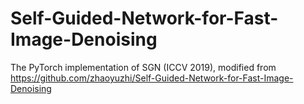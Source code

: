 # Self-Guided-Network-for-Fast-Image-Denoising

The PyTorch implementation of SGN (ICCV 2019), modified from https://github.com/zhaoyuzhi/Self-Guided-Network-for-Fast-Image-Denoising


